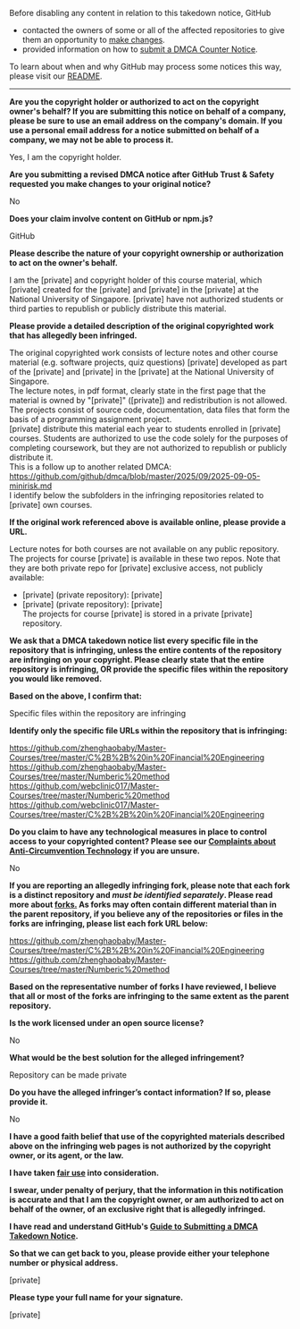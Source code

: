 Before disabling any content in relation to this takedown notice, GitHub
- contacted the owners of some or all of the affected repositories to give them an opportunity to [make changes](https://docs.github.com/en/github/site-policy/dmca-takedown-policy#a-how-does-this-actually-work).
- provided information on how to [submit a DMCA Counter Notice](https://docs.github.com/en/articles/guide-to-submitting-a-dmca-counter-notice).

To learn about when and why GitHub may process some notices this way, please visit our [README](https://github.com/github/dmca/blob/master/README.md#anatomy-of-a-takedown-notice).

---

**Are you the copyright holder or authorized to act on the copyright owner's behalf? If you are submitting this notice on behalf of a company, please be sure to use an email address on the company's domain. If you use a personal email address for a notice submitted on behalf of a company, we may not be able to process it.**

Yes, I am the copyright holder.

**Are you submitting a revised DMCA notice after GitHub Trust & Safety requested you make changes to your original notice?**

No

**Does your claim involve content on GitHub or npm.js?**

GitHub

**Please describe the nature of your copyright ownership or authorization to act on the owner's behalf.**

I am the [private] and copyright holder of this course material, which [private] created for the [private] and [private] in the [private] at the National University of Singapore. [private] have not authorized students or third parties to republish or publicly distribute this material.

**Please provide a detailed description of the original copyrighted work that has allegedly been infringed.**

The original copyrighted work consists of lecture notes and other course material (e.g. software projects, quiz questions) [private] developed as part of the [private] and [private] in the [private] at the National University of Singapore.  
The lecture notes, in pdf format, clearly state in the first page that the material is owned by "[private]" ([private]) and redistribution is not allowed.    
The projects consist of source code, documentation, data files that form the basis of a programming assignment project.  
[private] distribute this material each year to students enrolled in [private] courses. Students are authorized to use the code solely for the purposes of completing coursework, but they are not authorized to republish or publicly distribute it.  
This is a follow up to another related DMCA: https://github.com/github/dmca/blob/master/2025/09/2025-09-05-minirisk.md  
I identify below the subfolders in the infringing repositories related to [private] own courses.

**If the original work referenced above is available online, please provide a URL.**

Lecture notes for both courses are not available on any public repository.  
The projects for course [private] is available in these two repos. Note that they are both private repo for [private] exclusive access, not publicly available:  
- [private] (private repository): [private]  
- [private] (private repository): [private]  
The projects for course [private] is stored in a private [private] repository.

**We ask that a DMCA takedown notice list every specific file in the repository that is infringing, unless the entire contents of the repository are infringing on your copyright. Please clearly state that the entire repository is infringing, OR provide the specific files within the repository you would like removed.**

**Based on the above, I confirm that:**

Specific files within the repository are infringing

**Identify only the specific file URLs within the repository that is infringing:**

https://github.com/zhenghaobaby/Master-Courses/tree/master/C%2B%2B%20in%20Financial%20Engineering  
https://github.com/zhenghaobaby/Master-Courses/tree/master/Numberic%20method  
https://github.com/webclinic017/Master-Courses/tree/master/Numberic%20method  
https://github.com/webclinic017/Master-Courses/tree/master/C%2B%2B%20in%20Financial%20Engineering

**Do you claim to have any technological measures in place to control access to your copyrighted content? Please see our <a href="https://docs.github.com/articles/guide-to-submitting-a-dmca-takedown-notice#complaints-about-anti-circumvention-technology">Complaints about Anti-Circumvention Technology</a> if you are unsure.**

No

**If you are reporting an allegedly infringing fork, please note that each fork is a distinct repository and <i>must be identified separately</i>. Please read more about <a href="https://docs.github.com/articles/dmca-takedown-policy#b-what-about-forks-or-whats-a-fork">forks.</a> As forks may often contain different material than in the parent repository, if you believe any of the repositories or files in the forks are infringing, please list each fork URL below:**

https://github.com/zhenghaobaby/Master-Courses/tree/master/C%2B%2B%20in%20Financial%20Engineering  
https://github.com/zhenghaobaby/Master-Courses/tree/master/Numberic%20method

**Based on the representative number of forks I have reviewed, I believe that all or most of the forks are infringing to the same extent as the parent repository.**

**Is the work licensed under an open source license?**

No

**What would be the best solution for the alleged infringement?**

Repository can be made private

**Do you have the alleged infringer’s contact information? If so, please provide it.**

No

**I have a good faith belief that use of the copyrighted materials described above on the infringing web pages is not authorized by the copyright owner, or its agent, or the law.**

**I have taken <a href="https://www.lumendatabase.org/topics/22">fair use</a> into consideration.**

**I swear, under penalty of perjury, that the information in this notification is accurate and that I am the copyright owner, or am authorized to act on behalf of the owner, of an exclusive right that is allegedly infringed.**

**I have read and understand GitHub's <a href="https://docs.github.com/articles/guide-to-submitting-a-dmca-takedown-notice/">Guide to Submitting a DMCA Takedown Notice</a>.**

**So that we can get back to you, please provide either your telephone number or physical address.**

[private]

**Please type your full name for your signature.**

[private]
